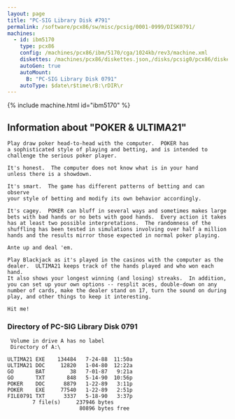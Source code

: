 ```yaml
---
layout: page
title: "PC-SIG Library Disk #791"
permalink: /software/pcx86/sw/misc/pcsig/0001-0999/DISK0791/
machines:
  - id: ibm5170
    type: pcx86
    config: /machines/pcx86/ibm/5170/cga/1024kb/rev3/machine.xml
    diskettes: /machines/pcx86/diskettes.json,/disks/pcsig0/pcx86/diskettes.json
    autoGen: true
    autoMount:
      B: "PC-SIG Library Disk 0791"
    autoType: $date\r$time\rB:\rDIR\r
---
```


{% include machine.html id="ibm5170" %}

## Information about "POKER & ULTIMA21"

    Play draw poker head-to-head with the computer.  POKER has
    a sophisticated style of playing and betting, and is intended to
    challenge the serious poker player.
    
    It's honest.  The computer does not know what is in your hand
    unless there is a showdown.
    
    It's smart.  The game has different patterns of betting and can observe
    your style of betting and modify its own behavior accordingly.
    
    It's cagey.  POKER can bluff in several ways and sometimes makes large
    bets with bad hands or no bets with good hands.  Every action it takes
    has at least two possible interpretations.  The randomness of the
    shuffling has been tested in simulations involving over half a million
    hands and the results mirror those expected in normal poker playing.
    
    Ante up and deal 'em.
    
    Play Blackjack as it's played in the casinos with the computer as the
    dealer.  ULTIMA21 keeps track of the hands played and who won each hand.
    It also shows your longest winning (and losing) streaks.  In addition,
    you can set up your own options -- resplit aces, double-down on any
    number of cards, make the dealer stand on 17, turn the sound on during
    play, and other things to keep it interesting.
    
    Hit me!

### Directory of PC-SIG Library Disk 0791

     Volume in drive A has no label
     Directory of A:\

    ULTIMA21 EXE    134484   7-24-88  11:50a
    ULTIMA21 DOC     12820   1-04-80  12:22a
    GO       BAT        38   7-01-87   9:21a
    GO       TXT       848   5-14-90  10:56p
    POKER    DOC      8879   1-22-89   3:11p
    POKER    EXE     77540   1-22-89   2:51p
    FILE0791 TXT      3337   5-18-90   3:37p
            7 file(s)     237946 bytes
                           80896 bytes free
